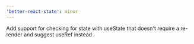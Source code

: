 ```yaml
---
'better-react-state': minor
---
```


Add support for checking for state with useState that doesn't require a re-render and suggest useRef instead
